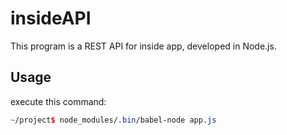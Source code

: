 # insideAPI

This program is a REST API for inside app, developed in Node.js.

## Usage
execute this command:

```scss
~/project$ node_modules/.bin/babel-node app.js
```

